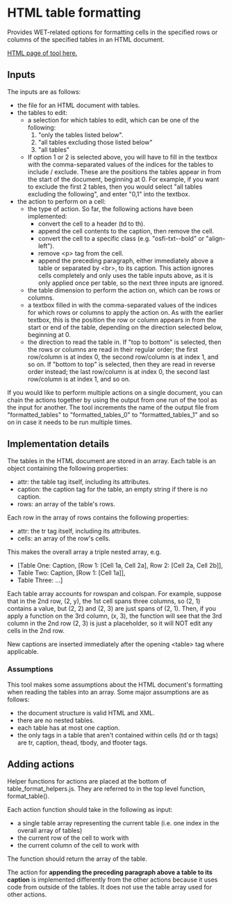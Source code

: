 # HTML table formatting
Provides WET-related options for formatting cells in the specified rows or columns of the specified tables in an HTML document.

[HTML page of tool here.](table_formatter.html)

## Inputs

The inputs are as follows:
- the file for an HTML document with tables.
- the tables to edit:
    - a selection for which tables to edit, which can be one of the following:
        1. "only the tables listed below".
        2. "all tables excluding those listed below"
        3. "all tables"
    - If option 1 or 2 is selected above, you will have to fill in the textbox with the comma-separated values of the indices for the tables to include / exclude. These are the positions the tables appear in from the start of the document, beginning at 0. For example, if you want to exclude the first 2 tables, then you would select "all tables excluding the following", and enter "0,1" into the textbox.
- the action to perform on a cell:
    - the type of action. So far, the following actions have been implemented:
        - convert the cell to a header (td to th).
        - append the cell contents to the caption, then remove the cell.
        - convert the cell to a specific class (e.g. "osfi-txt--bold" or "align-left").
        - remove &lt;p> tag from the cell.
        - append the preceding paragraph, either immediately above a table or separated by &lt;br>, to its caption. This action ignores cells completely and only uses the table inputs above, as it is only applied once per table, so the next three inputs are ignored.
    - the table dimension to perform the action on, which can be rows or columns.
    - a textbox filled in with the comma-separated values of the indices for which rows or columns to apply the action on. As with the earlier textbox, this is the position the row or column appears in from the start or end of the table, depending on the direction selected below, beginning at 0.
    - the direction to read the table in. If "top to bottom" is selected, then the rows or columns are read in their regular order; the first row/column is at index 0, the second row/column is at index 1, and so on. If "bottom to top" is selected, then they are read in reverse order instead; the last row/column is at index 0, the second last row/column is at index 1, and so on.

If you would like to perform multiple actions on a single document, you can chain the actions together by using the output from one run of the tool as the input for another. The tool increments the name of the output file from "formatted_tables" to "formatted_tables_0" to "formatted_tables_1" and so on in case it needs to be run multiple times.

## Implementation details

The tables in the HTML document are stored in an array. Each table is an object containing the following properties:
- attr: the table tag itself, including its attributes.
- caption: the caption tag for the table, an empty string if there is no caption.
- rows: an array of the table's rows.

Each row in the array of rows contains the following properties:
- attr: the tr tag itself, including its attributes.
- cells: an array of the row's cells.

This makes the overall array a triple nested array, e.g.
- [Table One: Caption, [Row 1: [Cell 1a, Cell 2a], Row 2: [Cell 2a, Cell 2b]], 
- Table Two: Caption, [Row 1: [Cell 1a]],
- Table Three: ...]

Each table array accounts for rowspan and colspan. For example, suppose that in the 2nd row, (2, y), the 1st cell spans three columns, so (2, 1) contains a value, but (2, 2) and (2, 3) are just spans of (2, 1). Then, if you apply a function on the 3rd column, (x, 3), the function will see that the 3rd column in the 2nd row (2, 3) is just a placeholder, so it will NOT edit any cells in the 2nd row.

New captions are inserted immediately after the opening &lt;table> tag where applicable.

### Assumptions

This tool makes some assumptions about the HTML document's formatting when reading the tables into an array. Some major assumptions are as follows:
- the document structure is valid HTML and XML.
- there are no nested tables.
- each table has at most one caption.
- the only tags in a table that aren't contained within cells (td or th tags) are tr, caption, thead, tbody, and tfooter tags.

## Adding actions

Helper functions for actions are placed at the bottom of table_format_helpers.js. They are referred to in the top level function, format_table().

Each action function should take in the following as input:
- a single table array representing the current table (i.e. one index in the overall array of tables)
- the current row of the cell to work with
- the current column of the cell to work with

The function should return the array of the table.

The action for **appending the preceding paragraph above a table to its caption** is implemented differently from the other actions because it uses code from outside of the tables. It does not use the table array used for other actions.
